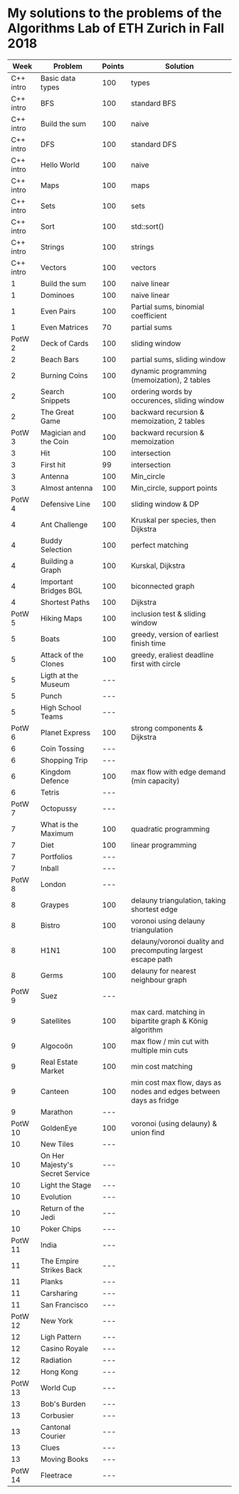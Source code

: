 # My solutions to the problems of the Algorithms Lab of ETH Zurich in Fall 2018

| Week      | Problem                         | Points | Solution                                                          |
| --------- | ------------------------------- | ------ | ----------------------------------------------------------------- |
| C++ intro | Basic data types                | 100    | types                                                             |
| C++ intro | BFS                             | 100    | standard BFS                                                      |
| C++ intro | Build the sum                   | 100    | naive                                                             |
| C++ intro | DFS                             | 100    | standard DFS                                                      |
| C++ intro | Hello World                     | 100    | naive                                                             |
| C++ intro | Maps                            | 100    | maps                                                              |
| C++ intro | Sets                            | 100    | sets                                                              |
| C++ intro | Sort                            | 100    | std::sort()                                                       |
| C++ intro | Strings                         | 100    | strings                                                           |
| C++ intro | Vectors                         | 100    | vectors                                                           |
| 1         | Build the sum                   | 100    | naive linear                                                      |
| 1         | Dominoes                        | 100    | naive linear                                                      |
| 1         | Even Pairs                      | 100    | Partial sums, binomial coefficient                                |
| 1         | Even Matrices                   | 70     | partial sums                                                      |
| PotW 2    | Deck of Cards                   | 100    | sliding window                                                    |
| 2         | Beach Bars                      | 100    | partial sums, sliding window                                      |
| 2         | Burning Coins                   | 100    | dynamic programming (memoization), 2 tables                       |
| 2         | Search Snippets                 | 100    | ordering words by occurences, sliding window                      |
| 2         | The Great Game                  | 100    | backward recursion & memoization, 2 tables                        |
| PotW 3    | Magician and the Coin           | 100    | backward recursion & memoization                                  |
| 3         | Hit                             | 100    | intersection                                                      |
| 3         | First hit                       | 99     | intersection                                                      |
| 3         | Antenna                         | 100    | Min_circle                                                        |
| 3         | Almost antenna                  | 100    | Min_circle, support points                                        |
| PotW 4    | Defensive Line                  | 100    | sliding window & DP                                               |
| 4         | Ant Challenge                   | 100    | Kruskal per species, then Dijkstra                                |
| 4         | Buddy Selection                 | 100    | perfect matching                                                  |
| 4         | Building a Graph                | 100    | Kurskal, Dijkstra                                                 |
| 4         | Important Bridges BGL           | 100    | biconnected graph                                                 |
| 4         | Shortest Paths                  | 100    | Dijkstra                                                          |
| PotW 5    | Hiking Maps                     | 100    | inclusion test & sliding window                                   |
| 5         | Boats                           | 100    | greedy, version of earliest finish time                           |
| 5         | Attack of the Clones            | 100    | greedy, eraliest deadline first with circle                       |
| 5         | Ligth at the Museum             | ---    |                                                                   |
| 5         | Punch                           | ---    |                                                                   |
| 5         | High School Teams               | ---    |                                                                   |
| PotW 6    | Planet Express                  | 100    | strong components & Dijkstra                                      |
| 6         | Coin Tossing                    | ---    |                                                                   |
| 6         | Shopping Trip                   | ---    |                                                                   |
| 6         | Kingdom Defence                 | 100    | max flow with edge demand (min capacity)                          |
| 6         | Tetris                          | ---    |                                                                   |
| PotW 7    | Octopussy                       | ---    |                                                                   |
| 7         | What is the Maximum             | 100    | quadratic programming                                             |
| 7         | Diet                            | 100    | linear programming                                                |
| 7         | Portfolios                      | ---    |                                                                   |
| 7         | Inball                          | ---    |                                                                   |
| PotW 8    | London                          | ---    |                                                                   |
| 8         | Graypes                         | 100    | delauny triangulation, taking shortest edge                       |
| 8         | Bistro                          | 100    | voronoi using delauny triangulation                               |
| 8         | H1N1                            | 100    | delauny/voronoi duality and precomputing largest escape path      |
| 8         | Germs                           | 100    | delauny for nearest neighbour graph                               |
| PotW 9    | Suez                            | ---    |                                                                   |
| 9         | Satellites                      | 100    | max card. matching in bipartite graph & König algorithm           |
| 9         | Algocoön                        | 100    | max flow / min cut with multiple min cuts                         |
| 9         | Real Estate Market              | 100    | min cost matching                                                 |
| 9         | Canteen                         | 100    | min cost max flow, days as nodes and edges between days as fridge |
| 9         | Marathon                        | ---    |                                                                   |
| PotW 10   | GoldenEye                       | 100    | voronoi (using delauny) & union find                              |
| 10        | New Tiles                       | ---    |                                                                   |
| 10        | On Her Majesty's Secret Service | ---    |                                                                   |
| 10        | Light the Stage                 | ---    |                                                                   |
| 10        | Evolution                       | ---    |                                                                   |
| 10        | Return of the Jedi              | ---    |                                                                   |
| 10        | Poker Chips                     | ---    |                                                                   |
| PotW 11   | India                           | ---    |                                                                   |
| 11        | The Empire Strikes Back         | ---    |                                                                   |
| 11        | Planks                          | ---    |                                                                   |
| 11        | Carsharing                      | ---    |                                                                   |
| 11        | San Francisco                   | ---    |                                                                   |
| PotW 12   | New York                        | ---    |                                                                   |
| 12        | Ligh Pattern                    | ---    |                                                                   |
| 12        | Casino Royale                   | ---    |                                                                   |
| 12        | Radiation                       | ---    |                                                                   |
| 12        | Hong Kong                       | ---    |                                                                   |
| PotW 13   | World Cup                       | ---    |                                                                   |
| 13        | Bob's Burden                    | ---    |                                                                   |
| 13        | Corbusier                       | ---    |                                                                   |
| 13        | Cantonal Courier                | ---    |                                                                   |
| 13        | Clues                           | ---    |                                                                   |
| 13        | Moving Books                    | ---    |                                                                   |
| PotW 14   | Fleetrace                       | ---    |                                                                   |